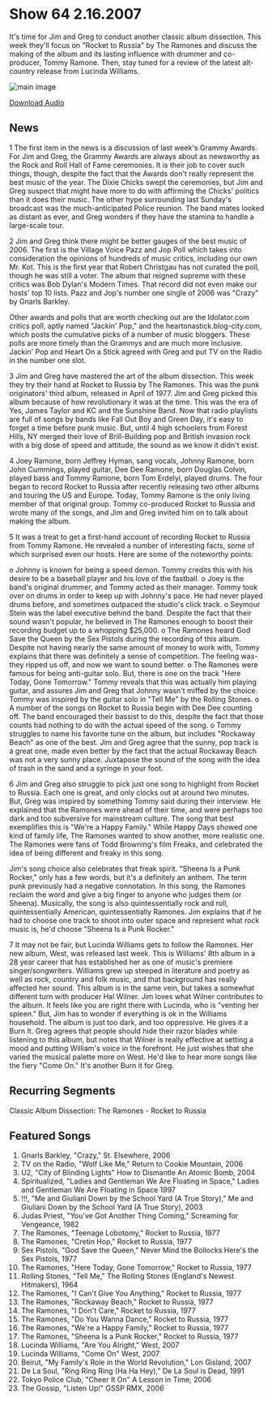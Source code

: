 # Show 64 2.16.2007
It's time for Jim and Greg to conduct another classic album dissection. This week they'll focus on "Rocket to Russia" by The Ramones and discuss the making of the album and its lasting influence with drummer and co-producer, Tommy Ramone. Then, stay tuned for a review of the latest alt-country release from Lucinda Williams.

![main image](http://www.soundopinions.org/images/ramones.jpg)

[Download Audio](http://audio.soundopinions.org/streams/2007/02/so_20070216.m3u)

## News
1 The first item in the news is a discussion of last week's Grammy Awards. For Jim and Greg, the Grammy Awards are always about as newsworthy as the Rock and Roll Hall of Fame ceremonies. It is their job to cover such things, though, despite the fact that the Awards don't really represent the best music of the year. The Dixie Chicks swept the ceremonies, but Jim and Greg suspect that might have more to do with affirming the Chicks' politics than it does their music. The other hype surrounding last Sunday's broadcast was the much-anticipated Police reunion. The band mates looked as distant as ever, and Greg wonders if they have the stamina to handle a large-scale tour. 

2 Jim and Greg think there might be better gauges of the best music of 2006. The first is the Village Voice Pazz and Jop Poll which takes into consideration the opinions of hundreds of music critics, including our own Mr. Kot. This is the first year that Robert Christgau has not curated the poll, though he was still a voter. The album that reigned supreme with these critics was Bob Dylan's Modern Times. That record did not even make our hosts' top 10 lists. Pazz and Jop's number one single of 2006 was "Crazy" by Gnarls Barkley.

Other awards and polls that are worth checking out are the Idolator.com critics poll, aptly named "Jackin' Pop," and the heartonastick.blog-city.com, which posts the cumulative picks of a number of music bloggers. These polls are more timely than the Grammys and are much more inclusive. Jackin' Pop and Heart On a Stick agreed with Greg and put TV on the Radio in the number one slot.

3 Jim and Greg have mastered the art of the album dissection. This week they try their hand at Rocket to Russia by The Ramones. This was the punk originators' third album, released in April of 1977. Jim and Greg picked this album because of how revolutionary it was at the time. This was the era of Yes, James Taylor and KC and the Sunshine Band. Now that radio playlists are full of songs by bands like Fall Out Boy and Green Day, it's easy to forget a time before punk music. But, until 4 high schoolers from Forest Hills, NY merged their love of Brill-Building pop and British invasion rock with a big dose of speed and attitude, the sound as we know it didn't exist.

4 Joey Ramone, born Jeffrey Hyman, sang vocals, Johnny Ramone, born John Cummings, played guitar, Dee Dee Ramone, born Douglas Colvin, played bass and Tommy Ramone, born Tom Erdelyi, played drums. The four began to record Rocket to Russia after recently releasing two other albums and touring the US and Europe. Today, Tommy Ramone is the only living member of that original group. Tommy co-produced Rocket to Russia and wrote many of the songs, and Jim and Greg invited him on to talk about making the album.

5 It was a treat to get a first-hand account of recording Rocket to Russia from Tommy Ramone. He revealed a number of interesting facts, some of which surprised even our hosts. Here are some of the noteworthy points:

o Johnny is known for being a speed demon. Tommy credits this with his desire to be a baseball player and his love of the fastball.
o Joey is the band's original drummer, and Tommy acted as their manager. Tommy took over on drums in order to keep up with Johnny's pace. He had never played drums before, and sometimes outpaced the studio's click track.
o Seymour Stein was the label executive behind the band. Despite the fact that their sound wasn't popular, he believed in The Ramones enough to boost their recording budget up to a whopping $25,000.
o The Ramones heard God Save the Queen by the Sex Pistols during the recording of this album. Despite not having nearly the same amount of money to work with, Tommy explains that there was definitely a sense of competition. The feeling was-they ripped us off, and now we want to sound better.
o The Ramones were famous for being anti-guitar solo. But, there is one on the track "Here Today, Gone Tomorrow." Tommy reveals that this was actually him playing guitar, and assures Jim and Greg that Johnny wasn't miffed by the choice. Tommy was inspired by the guitar solo in "Tell Me" by the Rolling Stones.
o A number of the songs on Rocket to Russia begin with Dee Dee counting off. The band encouraged their bassist to do this, despite the fact that those counts had nothing to do with the actual speed of the song.
o Tommy struggles to name his favorite tune on the album, but includes "Rockaway Beach" as one of the best. Jim and Greg agree that the sunny, pop track is a great one, made even better by the fact that the actual Rockaway Beach was not a very sunny place. Juxtapose the sound of the song with the idea of trash in the sand and a syringe in your foot.

6 Jim and Greg also struggle to pick just one song to highlight from Rocket to Russia. Each one is great, and only clocks out at around two minutes. But, Greg was inspired by something Tommy said during their interview. He explained that the Ramones were ahead of their time, and were perhaps too dark and too subversive for mainstream culture. The song that best exemplifies this is "We're a Happy Family." While Happy Days showed one kind of family life, The Ramones wanted to show another, more realistic one. The Ramones were fans of Todd Browning's film Freaks, and celebrated the idea of being different and freaky in this song.

Jim's song choice also celebrates that freak spirit. "Sheena Is a Punk Rocker," only has a few words, but it's a definitely an anthem. The term punk previously had a negative connotation. In this song, the Ramones reclaim the word and give a big finger to anyone who judges them (or Sheena). Musically, the song is also quintessentially rock and roll, quintessentially American, quintessentially Ramones. Jim explains that if he had to choose one track to shoot into outer space and represent what rock music is, he'd choose "Sheena Is a Punk Rocker."

7 It may not be fair, but Lucinda Williams gets to follow the Ramones. Her new album, West, was released last week. This is Williams' 8th album in a 28 year career that has established her as one of music's premiere singer/songwriters. Williams grew up steeped in literature and poetry as well as rock, country and folk music, and that background has really affected her sound. This album is in the same vein, but takes a somewhat different turn with producer Hal Wilner. Jim loves what Wilner contributes to the album. It feels like you are right there with Lucinda, who is "venting her spleen." But, Jim has to wonder if everything is ok in the Williams household. The album is just too dark, and too oppressive. He gives it a Burn It. Greg agrees that people should hide their razor blades while listening to this album, but notes that Wilner is really effective at setting a mood and putting William's voice in the forefront. He just wishes that she varied the musical palette more on West. He'd like to hear more songs like the fiery "Come On." It's another Burn it for Greg.



## Recurring Segments
Classic Album Dissection: The Ramones - Rocket to Russia 

## Featured Songs
1. Gnarls Barkley, "Crazy," St. Elsewhere, 2006
2. TV on the Radio, "Wolf Like Me," Return to Cookie Mountain, 2006
3. U2, "City of Blinding Lights" How to Dismantle An Atomic Bomb, 2004
4. Spiritualized, "Ladies and Gentleman We Are Floating in Space," Ladies and Gentleman We Are Floating in Space 1997
5. !!!, "Me and Giuliani Down by the School Yard (A True Story)," Me and Giuliani Down by the School Yard (A True Story), 2003 
6. Judas Priest, "You've Got Another Thing Coming," Screaming for Vengeance, 1982
7. The Ramones, "Teenage Lobotomy," Rocket to Russia, 1977
8. The Ramones, "Cretin Hop," Rocket to Russia, 1977
9. Sex Pistols, "God Save the Queen," Never Mind the Bollocks Here's the Sex Pistols, 1977
10. The Ramones, "Here Today, Gone Tomorrow," Rocket to Russia, 1977
11. Rolling Stones, "Tell Me," The Rolling Stones (England's Newest Hitmakers), 1964
12. The Ramones, "I Can't Give You Anything," Rocket to Russia, 1977
13. The Ramones, "Rockaway Beach," Rocket to Russia, 1977
14. The Ramones, "I Don't Care," Rocket to Russia, 1977
15. The Ramones, "Do You Wanna Dance," Rocket to Russia, 1977
16. The Ramones, "We're a Happy Family," Rocket to Russia, 1977
17. The Ramones, "Sheena Is a Punk Rocker," Rocket to Russia, 1977
18. Lucinda Williams, "Are You Alright," West, 2007
19. Lucinda Williams, "Come On" West, 2007
20. Beirut, "My Family's Role in the World Revolution," Lon Gisland, 2007
21. De La Soul, "Ring Ring Ring (Ha Ha Hey)," De La Soul is Dead, 1991
22. Tokyo Police Club, "Cheer It On" A Lesson in Time, 2006
23. The Gossip, "Listen Up!" GSSP RMX, 2006
